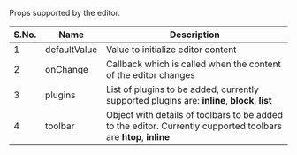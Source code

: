Props supported by the editor.

| S.No. | Name         | Description                                                                                                      |
| ----- | ------------ | ---------------------------------------------------------------------------------------------------------------- |
| 1     | defaultValue | Value to initialize editor content                                                                               |
| 2     | onChange     | Callback which is called when the content of the editor changes                                                  |
| 3     | plugins      | List of plugins to be added, currently supported plugins are: **inline**, **block**, **list**                    |
| 4     | toolbar      | Object with details of toolbars to be added to the editor. Currently cupported toolbars are **htop**, **inline** |

